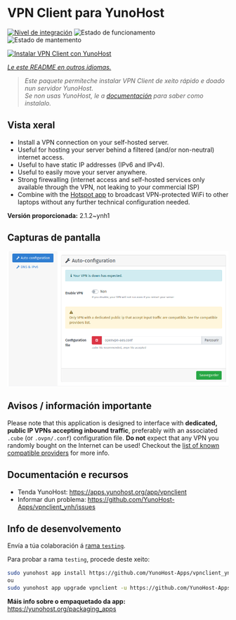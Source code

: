 <!--
NOTA: Este README foi creado automáticamente por <https://github.com/YunoHost/apps/tree/master/tools/readme_generator>
NON debe editarse manualmente.
-->

# VPN Client para YunoHost

[![Nivel de integración](https://dash.yunohost.org/integration/vpnclient.svg)](https://dash.yunohost.org/appci/app/vpnclient) ![Estado de funcionamento](https://ci-apps.yunohost.org/ci/badges/vpnclient.status.svg) ![Estado de mantemento](https://ci-apps.yunohost.org/ci/badges/vpnclient.maintain.svg)

[![Instalar VPN Client con YunoHost](https://install-app.yunohost.org/install-with-yunohost.svg)](https://install-app.yunohost.org/?app=vpnclient)

*[Le este README en outros idiomas.](./ALL_README.md)*

> *Este paquete permíteche instalar VPN Client de xeito rápido e doado nun servidor YunoHost.*  
> *Se non usas YunoHost, le a [documentación](https://yunohost.org/install) para saber como instalalo.*

## Vista xeral

* Install a VPN connection on your self-hosted server.
* Useful for hosting your server behind a filtered (and/or non-neutral) internet access.
* Useful to have static IP addresses (IPv6 and IPv4).
* Useful to easily move your server anywhere.
* Strong firewalling (internet access and self-hosted services only available through the VPN, not leaking to your commercial ISP)
* Combine with the [Hotspot app](https://github.com/YunoHost-Apps/hotspot_ynh) to broadcast VPN-protected WiFi to other laptops without any further technical configuration needed.



**Versión proporcionada:** 2.1.2~ynh1

## Capturas de pantalla

![Captura de pantalla de VPN Client](./doc/screenshots/vpnclient.png)

## Avisos / información importante

Please note that this application is designed to interface with **dedicated, public IP VPNs accepting inbound traffic**, preferably with an associated `.cube` (or `.ovpn/.conf`) configuration file. **Do not** expect that any VPN you randomly bought on the Internet can be used! Checkout the [list of known compatible providers](https://yunohost.org/providers/vpn) for more info.

## Documentación e recursos

- Tenda YunoHost: <https://apps.yunohost.org/app/vpnclient>
- Informar dun problema: <https://github.com/YunoHost-Apps/vpnclient_ynh/issues>

## Info de desenvolvemento

Envía a túa colaboración á [rama `testing`](https://github.com/YunoHost-Apps/vpnclient_ynh/tree/testing).

Para probar a rama `testing`, procede deste xeito:

```bash
sudo yunohost app install https://github.com/YunoHost-Apps/vpnclient_ynh/tree/testing --debug
ou
sudo yunohost app upgrade vpnclient -u https://github.com/YunoHost-Apps/vpnclient_ynh/tree/testing --debug
```

**Máis info sobre o empaquetado da app:** <https://yunohost.org/packaging_apps>
